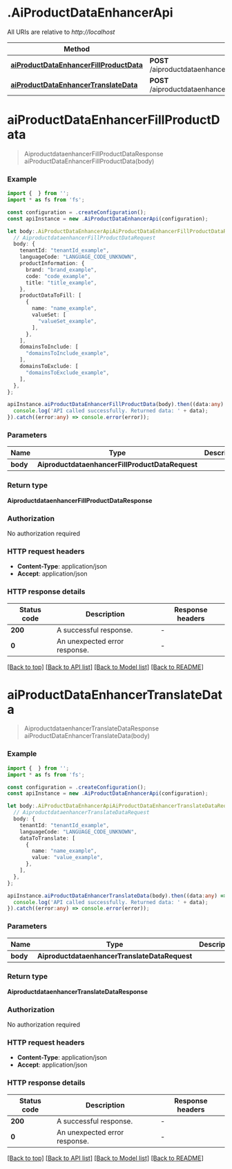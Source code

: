 # .AiProductDataEnhancerApi

All URIs are relative to *http://localhost*

Method | HTTP request | Description
------------- | ------------- | -------------
[**aiProductDataEnhancerFillProductData**](AiProductDataEnhancerApi.md#aiProductDataEnhancerFillProductData) | **POST** /aiproductdataenhancer.AiProductDataEnhancer/FillProductData | 
[**aiProductDataEnhancerTranslateData**](AiProductDataEnhancerApi.md#aiProductDataEnhancerTranslateData) | **POST** /aiproductdataenhancer.AiProductDataEnhancer/TranslateData | 


# **aiProductDataEnhancerFillProductData**
> AiproductdataenhancerFillProductDataResponse aiProductDataEnhancerFillProductData(body)


### Example


```typescript
import {  } from '';
import * as fs from 'fs';

const configuration = .createConfiguration();
const apiInstance = new .AiProductDataEnhancerApi(configuration);

let body:.AiProductDataEnhancerApiAiProductDataEnhancerFillProductDataRequest = {
  // AiproductdataenhancerFillProductDataRequest
  body: {
    tenantId: "tenantId_example",
    languageCode: "LANGUAGE_CODE_UNKNOWN",
    productInformation: {
      brand: "brand_example",
      code: "code_example",
      title: "title_example",
    },
    productDataToFill: [
      {
        name: "name_example",
        valueSet: [
          "valueSet_example",
        ],
      },
    ],
    domainsToInclude: [
      "domainsToInclude_example",
    ],
    domainsToExclude: [
      "domainsToExclude_example",
    ],
  },
};

apiInstance.aiProductDataEnhancerFillProductData(body).then((data:any) => {
  console.log('API called successfully. Returned data: ' + data);
}).catch((error:any) => console.error(error));
```


### Parameters

Name | Type | Description  | Notes
------------- | ------------- | ------------- | -------------
 **body** | **AiproductdataenhancerFillProductDataRequest**|  |


### Return type

**AiproductdataenhancerFillProductDataResponse**

### Authorization

No authorization required

### HTTP request headers

 - **Content-Type**: application/json
 - **Accept**: application/json


### HTTP response details
| Status code | Description | Response headers |
|-------------|-------------|------------------|
**200** | A successful response. |  -  |
**0** | An unexpected error response. |  -  |

[[Back to top]](#) [[Back to API list]](README.md#documentation-for-api-endpoints) [[Back to Model list]](README.md#documentation-for-models) [[Back to README]](README.md)

# **aiProductDataEnhancerTranslateData**
> AiproductdataenhancerTranslateDataResponse aiProductDataEnhancerTranslateData(body)


### Example


```typescript
import {  } from '';
import * as fs from 'fs';

const configuration = .createConfiguration();
const apiInstance = new .AiProductDataEnhancerApi(configuration);

let body:.AiProductDataEnhancerApiAiProductDataEnhancerTranslateDataRequest = {
  // AiproductdataenhancerTranslateDataRequest
  body: {
    tenantId: "tenantId_example",
    languageCode: "LANGUAGE_CODE_UNKNOWN",
    dataToTranslate: [
      {
        name: "name_example",
        value: "value_example",
      },
    ],
  },
};

apiInstance.aiProductDataEnhancerTranslateData(body).then((data:any) => {
  console.log('API called successfully. Returned data: ' + data);
}).catch((error:any) => console.error(error));
```


### Parameters

Name | Type | Description  | Notes
------------- | ------------- | ------------- | -------------
 **body** | **AiproductdataenhancerTranslateDataRequest**|  |


### Return type

**AiproductdataenhancerTranslateDataResponse**

### Authorization

No authorization required

### HTTP request headers

 - **Content-Type**: application/json
 - **Accept**: application/json


### HTTP response details
| Status code | Description | Response headers |
|-------------|-------------|------------------|
**200** | A successful response. |  -  |
**0** | An unexpected error response. |  -  |

[[Back to top]](#) [[Back to API list]](README.md#documentation-for-api-endpoints) [[Back to Model list]](README.md#documentation-for-models) [[Back to README]](README.md)


